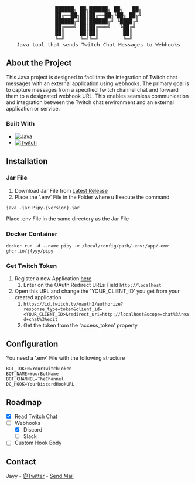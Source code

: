 <div align="center">
<pre>
██████╗ ██╗██████╗ ██╗   ██╗
██╔══██╗██║██╔══██╗╚██╗ ██╔╝
██████╔╝██║██████╔╝ ╚████╔╝ 
██╔═══╝ ██║██╔═══╝   ╚██╔╝  
██║     ██║██║        ██║   
╚═╝     ╚═╝╚═╝        ╚═╝   
Java tool that sends Twitch Chat Messages to Webhooks
</pre>
</div>

## About the Project
This Java project is designed to facilitate the integration of Twitch chat messages with an external application using webhooks. The primary goal is to capture messages from a specified Twitch channel chat and forward them to a designated webhook URL. This enables seamless communication and integration between the Twitch chat environment and an external application or service.

### Built With
* [![Java][java-shield]][java-url]
* [![Twitch][twitch-shield]][twitch-url]

## Installation
### Jar File
1. Download Jar File from [Latest Release][gh-latest-release]
2. Place the '.env' File in the Folder where u Execute the command
```shell
java -jar Pipy-{version}.jar
```
Place .env File in the same directory as the Jar File

### Docker Container
```shell
docker run -d --name pipy -v /local/config/path/.env:/app/.env ghcr.io/j4yyy/pipy
```

### Get Twitch Token
1. Register a new Application [here][twitch-developers]
   1. Enter on the OAuth Redirect URLs Field ````http://localhost````
2. Open this URL and change the 'YOUR_CLIENT_ID' you get from your created application
   1. ```https://id.twitch.tv/oauth2/authorize?response_type=token&client_id=<YOUR_CLIENT_ID>&redirect_uri=http://localhost&scope=chat%3Aread+chat%3Aedit```
   2. Get the token from the 'access_token' property


## Configuration
You need a '.env' File with the following structure
```properties
BOT_TOKEN=YourTwitchToken
BOT_NAME=YourBotName
BOT_CHANNEL=TheChannel
DC_HOOK=YourDiscordHookURL
```


## Roadmap
- [x] Read Twitch Chat
- [ ] Webhooks
  - [x] Discord
  - [ ] Slack
- [ ] Custom Hook Body

## Contact

Jayy - [@Twitter](https://twitter.com/J4yy_B) - [Send Mail](mailto:codingjayy@gmail.com?subject=[GitHub]%20Pipy%20Project)


<!-- MARKDOWN LINKS & IMAGES-->
<!-- BADGES -->
[java-shield]: https://img.shields.io/badge/Java-ED8B00?style=for-the-badge&logo=openjdk&logoColor=white
[twitch-shield]: https://img.shields.io/badge/Twitch-9146FF?style=for-the-badge&logo=twitch&logoColor=white
<!-- URLS -->
[java-url]: https://openjdk.org/
[twitch-url]: https://twitch.tv
[twitch-developers]: https://dev.twitch.tv/console/app
[gh-latest-release]: https://github.com/J4yyy/pipy/releases/latest